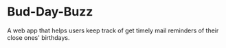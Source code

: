 # Bud-Day-Buzz
A web app that helps users keep track of get timely mail reminders of their close ones' birthdays.
